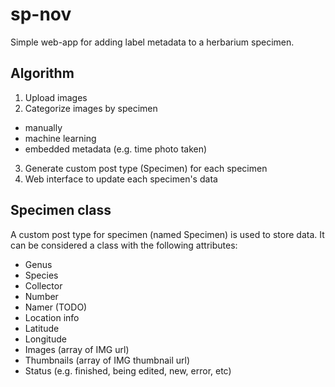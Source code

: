 # sp-nov

Simple web-app for adding label metadata to a herbarium specimen.

## Algorithm

1. Upload images
2. Categorize images by specimen
  * manually
  * machine learning
  * embedded metadata (e.g. time photo taken)
3. Generate custom post type (Specimen) for each specimen
4. Web interface to update each specimen's data


## Specimen class

A custom post type for specimen (named Specimen) is used to store data.  It can be considered a class with the following attributes:
- Genus
- Species
- Collector
- Number
- Namer (TODO)
- Location info
- Latitude
- Longitude
- Images (array of IMG url)
- Thumbnails (array of IMG thumbnail url)
- Status (e.g. finished, being edited, new, error, etc)
